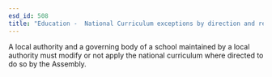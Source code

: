 ```yaml
---
esd_id: 508
title: "Education -  National Curriculum exceptions by direction and regulations in Wales"
---
```


A local authority and a governing body of a school maintained by a local authority must modify or not apply the national curriculum where directed to do so by the Assembly.

